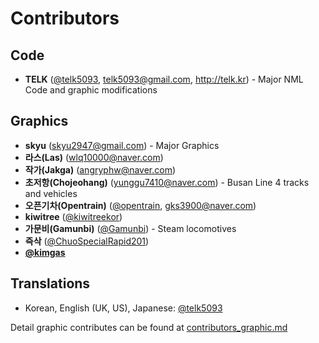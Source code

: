# Contributors
## **Code**
  * **TELK** ([@telk5093](https://github.com/telk5093), telk5093@gmail.com, http://telk.kr) - Major NML Code and graphic modifications

## **Graphics**
  * **skyu** (skyu2947@gmail.com) - Major Graphics
  * **라스(Las)** (wlq10000@naver.com)
  * **작가(Jakga)** (angryphw@naver.com)
  * **초저항(Chojeohang)** (yunggu7410@naver.com) - Busan Line 4 tracks and vehicles
  * **오픈기차(Opentrain)** ([@opentrain](https://github.com/opentrain), gks3900@naver.com)
  * **kiwitree** ([@kiwitreekor](https://github.com/kiwitreekor))
  * **가문비(Gamunbi)** ([@Gamunbi](https://github.com/Gamunbi)) - Steam locomotives
  * **즉삭** ([@ChuoSpecialRapid201](https://github.com/ChuoSpecialRapid201))
  * **[@kimgas](https://github.com/kimgas)**

## Translations
  * Korean, English (UK, US), Japanese: [@telk5093](https://github.com/telk5093)

  Detail graphic contributes can be found at [contributors_graphic.md](./contributors_graphic.md)